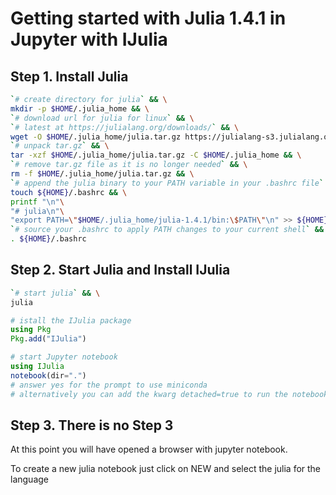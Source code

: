 # Getting started with Julia 1.4.1 in Jupyter with IJulia

## Step 1. Install Julia

```bash
`# create directory for julia` && \
mkdir -p $HOME/.julia_home && \
`# download url for julia for linux` && \
`# latest at https://julialang.org/downloads/` && \
wget -O $HOME/.julia_home/julia.tar.gz https://julialang-s3.julialang.org/bin/linux/x64/1.4/julia-1.4.1-linux-x86_64.tar.gz && \
`# unpack tar.gz` && \
tar -xzf $HOME/.julia_home/julia.tar.gz -C $HOME/.julia_home && \
`# remove tar.gz file as it is no longer needed` && \
rm -f $HOME/.julia_home/julia.tar.gz && \
`# append the julia binary to your PATH variable in your .bashrc file` && \
touch ${HOME}/.bashrc && \
printf "\n"\
"# julia\n"\
"export PATH=\"$HOME/.julia_home/julia-1.4.1/bin:\$PATH\"\n" >> ${HOME}/.bashrc && \
`# source your .bashrc to apply PATH changes to your current shell` && \
. ${HOME}/.bashrc
```

## Step 2. Start Julia and Install IJulia

```bash
`# start julia` && \
julia
```

```julia
# istall the IJulia package
using Pkg
Pkg.add("IJulia")

# start Jupyter notebook
using IJulia
notebook(dir=".")
# answer yes for the prompt to use miniconda
# alternatively you can add the kwarg detached=true to run the notebook detached
```

## Step 3. There is no Step 3

At this point you will have opened a browser with jupyter notebook.

To create a new julia notebook just click on NEW and select the julia for the language
